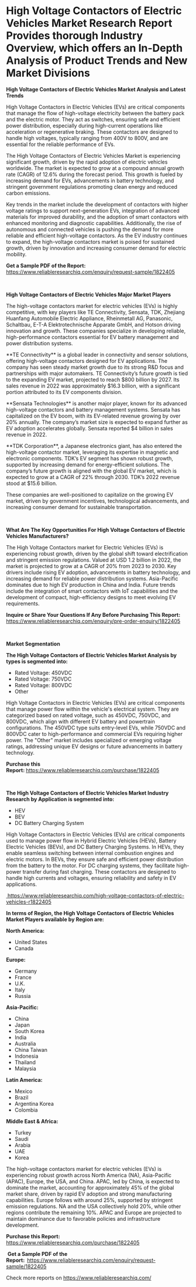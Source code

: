 <p><h1>High Voltage Contactors of Electric Vehicles Market Research Report Provides thorough Industry Overview, which offers an In-Depth Analysis of Product Trends and New Market Divisions</h1></p><p><strong>High Voltage Contactors of Electric Vehicles Market Analysis and Latest Trends</strong></p>
<p><p>High Voltage Contactors in Electric Vehicles (EVs) are critical components that manage the flow of high-voltage electricity between the battery pack and the electric motor. They act as switches, ensuring safe and efficient power distribution, especially during high-current operations like acceleration or regenerative braking. These contactors are designed to handle high voltages, typically ranging from 400V to 800V, and are essential for the reliable performance of EVs.</p><p>The High Voltage Contactors of Electric Vehicles Market is experiencing significant growth, driven by the rapid adoption of electric vehicles worldwide. The market is expected to grow at a compound annual growth rate (CAGR) of 12.6% during the forecast period. This growth is fueled by increasing demand for EVs, advancements in battery technology, and stringent government regulations promoting clean energy and reduced carbon emissions.</p><p>Key trends in the market include the development of contactors with higher voltage ratings to support next-generation EVs, integration of advanced materials for improved durability, and the adoption of smart contactors with enhanced monitoring and diagnostic capabilities. Additionally, the rise of autonomous and connected vehicles is pushing the demand for more reliable and efficient high-voltage contactors. As the EV industry continues to expand, the high-voltage contactors market is poised for sustained growth, driven by innovation and increasing consumer demand for electric mobility.</p></p>
<p><strong>Get a Sample PDF of the Report:&nbsp;</strong> <a href="https://www.reliableresearchiq.com/enquiry/request-sample/1822405?utm_campaign=1123&utm_medium=2&utm_source=Github&utm_content=ia&utm_term=23012025&utm_id=high-voltage-contactors-of-electric-vehicles">https://www.reliableresearchiq.com/enquiry/request-sample/1822405</a></p>
<p>&nbsp;</p>
<p><strong>High Voltage Contactors of Electric Vehicles Major Market Players</strong></p>
<p><p>The high-voltage contactors market for electric vehicles (EVs) is highly competitive, with key players like TE Connectivity, Sensata, TDK, Zhejiang Huanfang Automobile Electric Appliance, Rheinmetall AG, Panasonic, Schaltbau, E-T-A Elektrotechnische Apparate GmbH, and Hotson driving innovation and growth. These companies specialize in developing reliable, high-performance contactors essential for EV battery management and power distribution systems.</p><p>**TE Connectivity** is a global leader in connectivity and sensor solutions, offering high-voltage contactors designed for EV applications. The company has seen steady market growth due to its strong R&D focus and partnerships with major automakers. TE Connectivity’s future growth is tied to the expanding EV market, projected to reach $800 billion by 2027. Its sales revenue in 2022 was approximately $16.3 billion, with a significant portion attributed to its EV components division.</p><p>**Sensata Technologies** is another major player, known for its advanced high-voltage contactors and battery management systems. Sensata has capitalized on the EV boom, with its EV-related revenue growing by over 20% annually. The company’s market size is expected to expand further as EV adoption accelerates globally. Sensata reported $4 billion in sales revenue in 2022.</p><p>**TDK Corporation**, a Japanese electronics giant, has also entered the high-voltage contactor market, leveraging its expertise in magnetic and electronic components. TDK’s EV segment has shown robust growth, supported by increasing demand for energy-efficient solutions. The company’s future growth is aligned with the global EV market, which is expected to grow at a CAGR of 22% through 2030. TDK’s 2022 revenue stood at $15.6 billion.</p><p>These companies are well-positioned to capitalize on the growing EV market, driven by government incentives, technological advancements, and increasing consumer demand for sustainable transportation.</p></p>
<p>&nbsp;</p>
<p><strong>What Are The Key Opportunities For High Voltage Contactors of Electric Vehicles Manufacturers?</strong></p>
<p><p>The High Voltage Contactors market for Electric Vehicles (EVs) is experiencing robust growth, driven by the global shift toward electrification and stringent emission regulations. Valued at USD 1.2 billion in 2022, the market is projected to grow at a CAGR of 20% from 2023 to 2030. Key drivers include rising EV adoption, advancements in battery technology, and increasing demand for reliable power distribution systems. Asia-Pacific dominates due to high EV production in China and India. Future trends include the integration of smart contactors with IoT capabilities and the development of compact, high-efficiency designs to meet evolving EV requirements.</p></p>
<p><strong>Inquire or Share Your Questions If Any Before Purchasing This Report:</strong> <a href="https://www.reliableresearchiq.com/enquiry/pre-order-enquiry/1822405?utm_campaign=1123&utm_medium=2&utm_source=Github&utm_content=ia&utm_term=23012025&utm_id=high-voltage-contactors-of-electric-vehicles">https://www.reliableresearchiq.com/enquiry/pre-order-enquiry/1822405</a></p>
<p>&nbsp;</p>
<p><strong>Market Segmentation</strong></p>
<p><strong>The High Voltage Contactors of Electric Vehicles Market Analysis by types is segmented into:</strong></p>
<p><ul><li>Rated Voltage: 450VDC</li><li>Rated Voltage: 750VDC</li><li>Rated Voltage: 800VDC</li><li>Other</li></ul></p>
<p><p>High Voltage Contactors in Electric Vehicles (EVs) are critical components that manage power flow within the vehicle's electrical system. They are categorized based on rated voltage, such as 450VDC, 750VDC, and 800VDC, which align with different EV battery and powertrain configurations. The 450VDC type suits entry-level EVs, while 750VDC and 800VDC cater to high-performance and commercial EVs requiring higher power. The "Other" market includes specialized or emerging voltage ratings, addressing unique EV designs or future advancements in battery technology.</p></p>
<p><strong>Purchase this Report:&nbsp;</strong><a href="https://www.reliableresearchiq.com/purchase/1822405?utm_campaign=1123&utm_medium=2&utm_source=Github&utm_content=ia&utm_term=23012025&utm_id=high-voltage-contactors-of-electric-vehicles">https://www.reliableresearchiq.com/purchase/1822405</a></p>
<p>&nbsp;</p>
<p><strong>The High Voltage Contactors of Electric Vehicles Market Industry Research by Application is segmented into:</strong></p>
<p><ul><li>HEV</li><li>BEV</li><li>DC Battery Charging System</li></ul></p>
<p><p>High Voltage Contactors in Electric Vehicles (EVs) are critical components used to manage power flow in Hybrid Electric Vehicles (HEVs), Battery Electric Vehicles (BEVs), and DC Battery Charging Systems. In HEVs, they enable seamless switching between internal combustion engines and electric motors. In BEVs, they ensure safe and efficient power distribution from the battery to the motor. For DC charging systems, they facilitate high-power transfer during fast charging. These contactors are designed to handle high currents and voltages, ensuring reliability and safety in EV applications.</p></p>
<p><a href="https://www.reliableresearchiq.com/high-voltage-contactors-of-electric-vehicles-r1822405?utm_campaign=1123&utm_medium=2&utm_source=Github&utm_content=ia&utm_term=23012025&utm_id=high-voltage-contactors-of-electric-vehicles">&nbsp;https://www.reliableresearchiq.com/high-voltage-contactors-of-electric-vehicles-r1822405</a></p>
<p><strong>In terms of Region, the High Voltage Contactors of Electric Vehicles Market Players available by Region are:</strong></p>
<p>
    <p> <strong> North America: </strong>
        <ul>
            <li>United States</li>
            <li>Canada</li>
        </ul>
        </p> 
    <p> <strong> Europe: </strong>
        <ul>
            <li>Germany</li>
            <li>France</li>
            <li>U.K.</li>
            <li>Italy</li>
            <li>Russia</li>
        </ul>
        </p> 
    <p> <strong> Asia-Pacific: </strong>
        <ul>
            <li>China</li>
            <li>Japan</li>
            <li>South Korea</li>
            <li>India</li>
            <li>Australia</li>
            <li>China Taiwan</li>
            <li>Indonesia</li>
            <li>Thailand</li>
            <li>Malaysia</li>
        </ul>
        </p> 
    <p> <strong> Latin America: </strong>
        <ul>
            <li>Mexico</li>
            <li>Brazil</li>
            <li>Argentina Korea</li>
            <li>Colombia</li>
        </ul>
        </p> 
    <p> <strong> Middle East & Africa: </strong>
        <ul>
            <li>Turkey</li>
            <li>Saudi</li>
            <li>Arabia</li>
            <li>UAE</li>
            <li>Korea</li>
        </ul>
    </p>
    </p>
<p><p>The high-voltage contactors market for electric vehicles (EVs) is experiencing robust growth across North America (NA), Asia-Pacific (APAC), Europe, the USA, and China. APAC, led by China, is expected to dominate the market, accounting for approximately 45% of the global market share, driven by rapid EV adoption and strong manufacturing capabilities. Europe follows with around 25%, supported by stringent emission regulations. NA and the USA collectively hold 20%, while other regions contribute the remaining 10%. APAC and Europe are projected to maintain dominance due to favorable policies and infrastructure development.</p></p>
<p><strong>Purchase this Report: </strong><a href="https://www.reliableresearchiq.com/purchase/1822405?utm_campaign=1123&utm_medium=2&utm_source=Github&utm_content=ia&utm_term=23012025&utm_id=high-voltage-contactors-of-electric-vehicles">https://www.reliableresearchiq.com/purchase/1822405</a></p>
<p>&nbsp;<strong>Get a Sample PDF of the Report:&nbsp;&nbsp;</strong><a href="https://www.reliableresearchiq.com/enquiry/request-sample/1822405?utm_campaign=1123&utm_medium=2&utm_source=Github&utm_content=ia&utm_term=23012025&utm_id=high-voltage-contactors-of-electric-vehicles">https://www.reliableresearchiq.com/enquiry/request-sample/1822405</a></p>
<p><strong></strong></p>
<p>Check more reports on <a href="https://www.reliableresearchiq.com/?utm_campaign=1123&utm_medium=2&utm_source=Github&utm_content=ia&utm_term=23012025&utm_id=high-voltage-contactors-of-electric-vehicles">https://www.reliableresearchiq.com/</a></p>